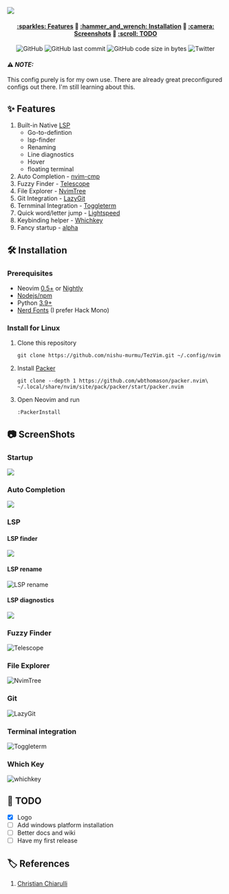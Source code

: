 <img src="https://github.com/nishu-murmu/TezVim/blob/main/assets/Tezvim-logo/Tezvim-logos_transparent.png"/> 
<h4 align="center">
 <a href="#fea">:sparkles: Features</a> 🔸
 <a href="#install">:hammer_and_wrench: Installation</a> 🔸
 <a href="#camera">:camera: Screenshots</a> 🔸
 <a href="#todo">:scroll: TODO</a>
</h4>
<div align="center">
 <img alt="GitHub" src="https://img.shields.io/github/license/nishu-murmu/Tez.nvim">
 <img alt="GitHub last commit" src="https://img.shields.io/github/last-commit/nishu-murmu/Tez.nvim">
 <img alt="GitHub code size in bytes" src="https://img.shields.io/github/languages/code-size/nishu-murmu/Tez.nvim">
 <img alt="Twitter" src="https://img.shields.io/twitter/url?url=https%3A%2F%2Ftwitter.com%2F_Gliches_" />
</div>

#### ⚠️ _NOTE:_
<a>This config purely is for my own use. There are already great preconfigured configs out there. I'm still learning about this.</a>

<a id="fea"></a>
## :sparkles: Features
1. Built-in Native [LSP]()
    * Go-to-defintion
    * lsp-finder
    * Renaming
    * Line diagnostics
    * Hover
    * floating terminal
2. Auto Completion - [nvim-cmp]()
3. Fuzzy Finder - [Telescope]()
4. File Explorer - [NvimTree]()
5. Git Integration - [LazyGit]()
6. Ternminal Integration - [Toggleterm]()
7. Quick word/letter jump - [Lightspeed]()
8. Keybinding helper - [Whichkey]()
9. Fancy startup - [alpha]()

<a id="install"></a>
## :hammer_and_wrench: Installation
### Prerequisites
  * Neovim [0.5+]() or [Nightly]()
  * [Nodejs/npm]()
  * Python [3.9+]()
  * [Nerd Fonts]() (I prefer Hack Mono)

### Install for Linux
1. Clone this repository
    ```
    git clone https://github.com/nishu-murmu/TezVim.git ~/.config/nvim
    ```
2. Install [Packer]()
    ```
    git clone --depth 1 https://github.com/wbthomason/packer.nvim\
    ~/.local/share/nvim/site/pack/packer/start/packer.nvim
    ```
3. Open Neovim and run
    ```
    :PackerInstall
    ```
    
<a id="camera"></a>
## :camera: ScreenShots

### Startup
![](https://github.com/nishu-murmu/TezVim/blob/main/assets/start-up.png)

### Auto Completion
![](https://github.com/nishu-murmu/TezVim/blob/main/assets/completion.png)

### LSP
#### LSP finder
![](https://github.com/nishu-murmu/TezVim/blob/main/assets/lsp-finder.png)

#### LSP rename
![LSP rename](https://github.com/nishu-murmu/TezVim/blob/main/assets/rename.png)

#### LSP diagnostics
![](https://github.com/nishu-murmu/TezVim/blob/main/assets/lsp-diagnostics.png)

### Fuzzy Finder
![Telescope](https://github.com/nishu-murmu/TezVim/blob/main/assets/finder.png)

### File Explorer
![NvimTree](https://github.com/nishu-murmu/TezVim/blob/main/assets/file-explorer.png)

### Git
![LazyGit](https://github.com/nishu-murmu/TezVim/blob/main/assets/lazygit.png)

### Terminal integration
![Toggleterm](https://github.com/nishu-murmu/TezVim/blob/main/assets/terminal.png)

### Which Key
![whichkey](https://github.com/nishu-murmu/TezVim/blob/main/assets/whichkey.png)

<a id="todo"></a>
## :scroll: TODO
 - [x] Logo
 - [ ] Add windows platform installation
 - [ ] Better docs and wiki
 - [ ] Have my first release

<a id="credits"></a>
## :label: References
1. [Christian Chiarulli]()
